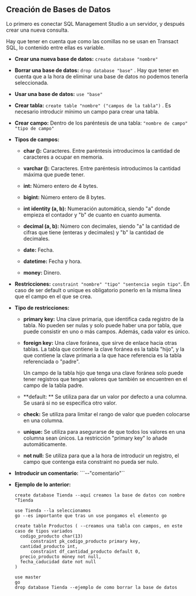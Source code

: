 ## Creación de Bases de Datos

Lo primero es conectar SQL Management Studio a un servidor, y después crear una nueva consulta.

 Hay que tener en cuenta que como las comillas no se usan en Transact SQL, lo contenido entre ellas es variable. 

* **Crear una nueva base de datos:** `create database "nombre"`

* **Borrar una base de datos:** `drop database "base"` . Hay que tener en cuenta que a la hora de eliminar una base de datos no podemos tenerla seleccionada.

* **Usar una base de datos:** `use "base"`

* **Crear tabla:** `create table "nombre" ("campos de la tabla")` . Es necesario introducir mínimo un campo para crear una tabla.

* **Crear campo:** Dentro de los paréntesis de una tabla: `"nombre de campo" "tipo de campo"`

* **Tipos de campos:** 

  * **char ():** Caracteres. Entre paréntesis introducimos la cantidad de caracteres a ocupar en memoria.

  * **varchar ():** Caracteres. Entre paréntesis introducimos la cantidad máxima que puede tener.

  * **int:** Número entero de 4 bytes.

  * **bigint:** Número entero de 8 bytes.

  * **int identity (a, b):** Numeración automática, siendo "a" donde empieza el contador y "b" de cuanto en cuanto aumenta.

  * **decimal (a, b):** Número con decimales, siendo "a" la cantidad de cifras que tiene (enteras y decimales) y "b" la cantidad de decimales.

  * **date:** Fecha.

  * **datetime:** Fecha y hora.

  * **money:** Dinero.

* **Restricciones:** `constraint "nombre" "tipo" "sentencia según tipo"`. En caso de ser default o unique es obligatorio ponerlo en la misma línea que el campo en el que se crea.

* **Tipo de restricciones:** 

  * **primary key:** Una clave primaria, que identifica cada registro de la tabla. No pueden ser nulas y solo puede haber una por tabla, que puede consistir en uno o más campos. Además, cada valor es único.

  * **foreign key:** Una clave foránea, que sirve de enlace hacia otras tablas. La tabla que contiene la clave foránea es la tabla "hijo", y la que contiene la clave primaria a la que hace referencia es la tabla referenciada o "padre". 

    Un campo de la tabla hijo que tenga una clave foránea solo puede tener registros que tengan valores que también se encuentren en el campo de la tabla padre.

  * **default: ** Se utiliza para dar un valor por defecto a una columna. Se usará si no se especifica otro valor.

  * **check:** Se utiliza para limitar el rango de valor que pueden colocarse en una columna.

  * **unique:** Se utiliza para asegurarse de que todos los valores en una columna sean únicos. La restricción "primary key" lo añade automáticamente.

  * **not null:** Se utiliza para que a la hora de introducir un registro, el campo que contenga esta constraint no pueda ser nulo.

* **Introducir un comentario:** ```--"comentario"``

* **Ejemplo de lo anterior:**

  ```Transact SQL
  create database Tienda --aquí creamos la base de datos con nombre "Tienda

  use Tienda --la seleccionamos
  go --es importante que tras un use pongamos el elemento go

  create table Productos ( --creamos una tabla con campos, en este caso de tipos variados
  	codigo_producto char(13)
  		constraint pk_codigo_producto primary key,
  	cantidad_producto int,
  		constraint df_cantidad_producto default 0,
  	precio_producto money not null,
  	fecha_caducidad date not null	
  )

  use master 
  go
  drop database Tienda --ejemplo de como borrar la base de datos
  ```
